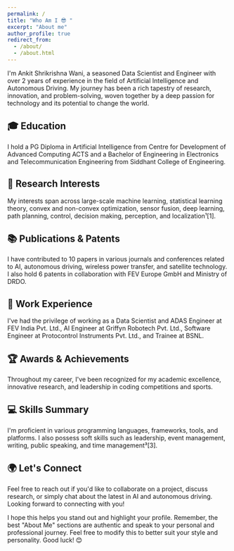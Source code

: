 ```yaml
---
permalink: /
title: "Who Am I 😎 "
excerpt: "About me"
author_profile: true
redirect_from: 
  - /about/
  - /about.html
---
```




I'm Ankit Shrikrishna Wani, a seasoned Data Scientist and Engineer with over 2 years of experience in the field of Artificial Intelligence and Autonomous Driving. My journey has been a rich tapestry of research, innovation, and problem-solving, woven together by a deep passion for technology and its potential to change the world.

## 🎓 Education
I hold a PG Diploma in Artificial Intelligence from Centre for Development of Advanced Computing ACTS and a Bachelor of Engineering in Electronics and Telecommunication Engineering from Siddhant College of Engineering.

## 🔬 Research Interests
My interests span across large-scale machine learning, statistical learning theory, convex and non-convex optimization, sensor fusion, deep learning, path planning, control, decision making, perception, and localization¹[1].

## 📚 Publications & Patents
I have contributed to 10 papers in various journals and conferences related to AI, autonomous driving, wireless power transfer, and satellite technology. I also hold 6 patents in collaboration with FEV Europe GmbH and Ministry of DRDO.

## 💼 Work Experience
I've had the privilege of working as a Data Scientist and ADAS Engineer at FEV India Pvt. Ltd., AI Engineer at Griffyn Robotech Pvt. Ltd., Software Engineer at Protocontrol Instruments Pvt. Ltd., and Trainee at BSNL.

## 🏆 Awards & Achievements
Throughout my career, I've been recognized for my academic excellence, innovative research, and leadership in coding competitions and sports.

## 💻 Skills Summary
I'm proficient in various programming languages, frameworks, tools, and platforms. I also possess soft skills such as leadership, event management, writing, public speaking, and time management³[3].

## 🌍 Let's Connect
Feel free to reach out if you'd like to collaborate on a project, discuss research, or simply chat about the latest in AI and autonomous driving. Looking forward to connecting with you!


I hope this helps you stand out and highlight your profile. Remember, the best "About Me" sections are authentic and speak to your personal and professional journey. Feel free to modify this to better suit your style and personality. Good luck! 😊

